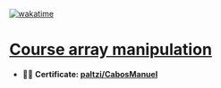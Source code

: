 [![wakatime](https://wakatime.com/badge/user/9e0548e0-ba44-4650-b0f1-5ece84453209/project/88be1836-97e7-42ef-aeef-38d13ebe677b.svg)](https://wakatime.com/badge/user/9e0548e0-ba44-4650-b0f1-5ece84453209/project/88be1836-97e7-42ef-aeef-38d13ebe677b)
# [Course array manipulation](https://platzi.com/cursos/arrays/)
 - 👨‍🎓 **Certificate: [paltzi/CabosManuel](https://platzi.com/p/CabosManuel/curso/2461-arrays/diploma/detalle/)**
